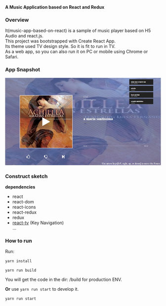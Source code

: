 __A Music Application based on React and Redux__  

### Overview
It(music-app-based-on-react) is a sample of music player based on H5 Audio and react.js.   
This project was bootstrapped with Create React App.  
Its theme used TV design style. So it is fit to run in TV.  
As a web app, so you can also run it on PC or mobile using Chrome or Safari.

### App Snapshot
![music app snapshot](snapshot.jpg)


### Construct sketch  
__dependencies__  
- react  
- react-dom  
- react-icons  
- react-redux  
- redux  
- [react-tv](https://github.com/opennext/react-tv) (Key Navigation)   
  ...  

### How to run
Run:
```shell
yarn install
```
```
yarn run build
```
You will get the code in the dir: /build for production ENV.

__Or__ use `yarn run start` to develop it.
```
yarn run start
```